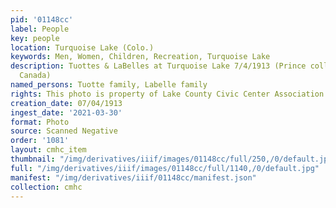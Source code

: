 ```yaml
---
pid: '01148cc'
label: People
key: people
location: Turquoise Lake (Colo.)
keywords: Men, Women, Children, Recreation, Turquoise Lake
description: Tuottes & LaBelles at Turquoise Lake 7/4/1913 (Prince collection from
  Canada)
named_persons: Tuotte family, Labelle family
rights: This photo is property of Lake County Civic Center Association.
creation_date: 07/04/1913
ingest_date: '2021-03-30'
format: Photo
source: Scanned Negative
order: '1081'
layout: cmhc_item
thumbnail: "/img/derivatives/iiif/images/01148cc/full/250,/0/default.jpg"
full: "/img/derivatives/iiif/images/01148cc/full/1140,/0/default.jpg"
manifest: "/img/derivatives/iiif/01148cc/manifest.json"
collection: cmhc
---
```

